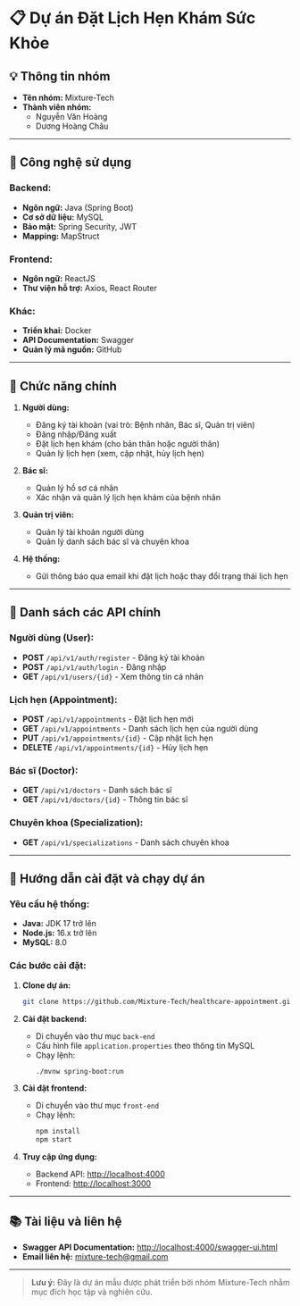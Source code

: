 # 📋 Dự án Đặt Lịch Hẹn Khám Sức Khỏe

## 💡 Thông tin nhóm
- **Tên nhóm:** Mixture-Tech
- **Thành viên nhóm:**  
  - Nguyễn Văn Hoàng
  - Dương Hoàng Châu

---

## 🔧 Công nghệ sử dụng

### Backend:
- **Ngôn ngữ:** Java (Spring Boot)
- **Cơ sở dữ liệu:** MySQL
- **Bảo mật:** Spring Security, JWT
- **Mapping:** MapStruct

### Frontend:
- **Ngôn ngữ:** ReactJS
- **Thư viện hỗ trợ:** Axios, React Router

### Khác:
- **Triển khai:** Docker
- **API Documentation:** Swagger
- **Quản lý mã nguồn:** GitHub

---

## 🌟 Chức năng chính

1. **Người dùng:**
   - Đăng ký tài khoản (vai trò: Bệnh nhân, Bác sĩ, Quản trị viên)
   - Đăng nhập/Đăng xuất
   - Đặt lịch hẹn khám (cho bản thân hoặc người thân)
   - Quản lý lịch hẹn (xem, cập nhật, hủy lịch hẹn)

2. **Bác sĩ:**
   - Quản lý hồ sơ cá nhân
   - Xác nhận và quản lý lịch hẹn khám của bệnh nhân

3. **Quản trị viên:**
   - Quản lý tài khoản người dùng
   - Quản lý danh sách bác sĩ và chuyên khoa

4. **Hệ thống:**
   - Gửi thông báo qua email khi đặt lịch hoặc thay đổi trạng thái lịch hẹn

---

## 📡 Danh sách các API chính

### Người dùng (User):
- **POST** `/api/v1/auth/register` - Đăng ký tài khoản
- **POST** `/api/v1/auth/login` - Đăng nhập
- **GET** `/api/v1/users/{id}` - Xem thông tin cá nhân

### Lịch hẹn (Appointment):
- **POST** `/api/v1/appointments` - Đặt lịch hẹn mới
- **GET** `/api/v1/appointments` - Danh sách lịch hẹn của người dùng
- **PUT** `/api/v1/appointments/{id}` - Cập nhật lịch hẹn
- **DELETE** `/api/v1/appointments/{id}` - Hủy lịch hẹn

### Bác sĩ (Doctor):
- **GET** `/api/v1/doctors` - Danh sách bác sĩ
- **GET** `/api/v1/doctors/{id}` - Thông tin bác sĩ

### Chuyên khoa (Specialization):
- **GET** `/api/v1/specializations` - Danh sách chuyên khoa

---

## 🚀 Hướng dẫn cài đặt và chạy dự án

### Yêu cầu hệ thống:
- **Java:** JDK 17 trở lên
- **Node.js:** 16.x trở lên
- **MySQL:** 8.0

### Các bước cài đặt:
1. **Clone dự án:**
   ```bash
   git clone https://github.com/Mixture-Tech/healthcare-appointment.git
   ```

2. **Cài đặt backend:**
   - Di chuyển vào thư mục `back-end`
   - Cấu hình file `application.properties` theo thông tin MySQL
   - Chạy lệnh:
     ```bash
     ./mvnw spring-boot:run
     ```

3. **Cài đặt frontend:**
   - Di chuyển vào thư mục `front-end`
   - Chạy lệnh:
     ```bash
     npm install
     npm start
     ```

4. **Truy cập ứng dụng:**
   - Backend API: [http://localhost:4000](http://localhost:4000)
   - Frontend: [http://localhost:3000](http://localhost:3000)

---

## 📚 Tài liệu và liên hệ
- **Swagger API Documentation:** [http://localhost:4000/swagger-ui.html](http://localhost:4000/swagger-ui.html)
- **Email liên hệ:** mixture-tech@gmail.com

---

> **Lưu ý:** Đây là dự án mẫu được phát triển bởi nhóm Mixture-Tech nhằm mục đích học tập và nghiên cứu.

